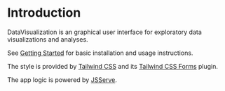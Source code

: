 # Introduction

DataVisualization is an graphical user interface for exploratory data
visualizations and analyses.  

See [Getting Started](@ref) for basic installation and usage instructions.

The style is provided by [Tailwind CSS](https://tailwindcss.com/) and its
[Tailwind CSS Forms](https://github.com/tailwindlabs/tailwindcss-forms) plugin.

The app logic is powered by [JSServe](https://github.com/SimonDanisch/JSServe.jl). 